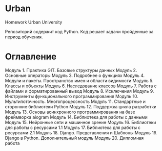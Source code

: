 # Urban
Homework Urban University

Репозиторий содержит код Python.
Код решает задачи пройденные за период обучения.

# Оглавление
Модуль 1. Практика GIT. Базовые структуры данных
Модуль 2. Основные операторы
Модуль 3. Подробнее о функциях
Модуль 4. Модули и пакеты. Пространство имен и области видимости
Модуль 5. Классы и объекты
Модуль 6. Наследование классов
Модуль 7. Работа с файлами и форматированный вывод
Модуль 8. Исключения
Модуль 9. Инструменты функционального программирования
Модуль 10. Мультипоточность. Многопроцессность
Модуль 11. Стандартные и сторонние библиотеки Python
Модуль 12. Поддержка цикла разработки
Модуль 13. Основы асинхронного программирования на базе фреймворка aiogram
Модуль 14. Библиотека для работы с данными
Модуль 15. Нейронные сети и машинное зрение
Модуль 16. Библиотеки для работы с ресурсами 1.1
Модуль 17. Библиотека для работы с ресурсами 2.1
Модуль 18. Django. Представления и Шаблоны
Модуль 19. Django в Python. Дополнительный модуль
Модуль 20. Дипломная работа
